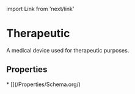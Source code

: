 import Link from 'next/link'

# Therapeutic

A medical device used for therapeutic purposes.

## Properties

<Grid>
* [](/Properties/Schema.org/)

</Grid>

